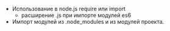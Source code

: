 - Использование в node.js require или import
  - расширение .js при импорте модулей es6
- Импорт модулей из .node_modules и из модулей проекта.

